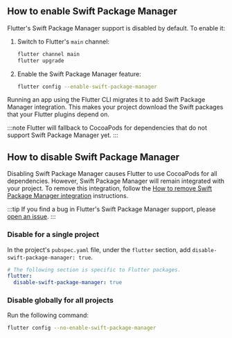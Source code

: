 ## How to enable Swift Package Manager

Flutter's Swift Package Manager support is disabled by default.
To enable it:

1. Switch to Flutter's `main` channel:

   ```sh
   flutter channel main
   flutter upgrade
   ```

2. Enable the Swift Package Manager feature:

   ```sh
   flutter config --enable-swift-package-manager
   ```

Running an app using the Flutter CLI migrates it to add Swift Package Manager
integration.
This makes your project download the Swift packages that
your Flutter plugins depend on.

:::note
Flutter will fallback to CocoaPods for dependencies that do not support Swift
Package Manager yet.
:::

## How to disable Swift Package Manager

Disabling Swift Package Manager causes Flutter to use CocoaPods for all
dependencies.
However, Swift Package Manager will remain integrated with your project.
To remove this integration,
follow the [How to remove Swift Package Manager integration][removeSPM]
instructions.

:::tip
If you find a bug in Flutter's Swift Package Manager support,
please [open an issue][].
:::

### Disable for a single project

In the project's `pubspec.yaml` file, under the `flutter` section,
add `disable-swift-package-manager: true`.

```yaml title="pubspec.yaml"
# The following section is specific to Flutter packages.
flutter:
  disable-swift-package-manager: true
```

### Disable globally for all projects

Run the following command:

```sh
flutter config --no-enable-swift-package-manager
```

[removeSPM]: /packages-and-plugins/swift-package-manager/for-app-developers#how-to-remove-swift-package-manager-integration
[open an issue]: {{site.github}}/flutter/flutter/issues/new?template=2_bug.yml
